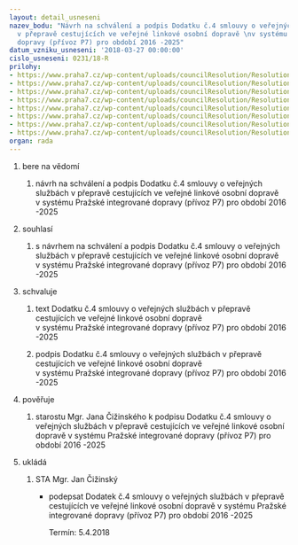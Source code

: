 ```yaml
---
layout: detail_usneseni
nazev_bodu: "Návrh na schválení a podpis Dodatku č.4 smlouvy o veřejných službách
  v přepravě cestujících ve veřejné linkové osobní dopravě \nv systému Pražské integrované
  dopravy (přívoz P7) pro období 2016 -2025"
datum_vzniku_usneseni: '2018-03-27 00:00:00'
cislo_usneseni: 0231/18-R
prilohy:
- https://www.praha7.cz/wp-content/uploads/councilResolution/Resolutions/29676/export/1DUVODOVAZPRAVA~338276.doc
- https://www.praha7.cz/wp-content/uploads/councilResolution/Resolutions/29676/export/smlouva_P7_2016_ROPID_proMC7_anonim~338275.doc
- https://www.praha7.cz/wp-content/uploads/councilResolution/Resolutions/29676/export/smlouva_P7_2018_ROPID_proMC7_d4~338274.doc
- https://www.praha7.cz/wp-content/uploads/councilResolution/Resolutions/29676/export/priloha_1_18~338273.xlsx
- https://www.praha7.cz/wp-content/uploads/councilResolution/Resolutions/29676/export/priloha_3_JR_18~338272.xls
- https://www.praha7.cz/wp-content/uploads/councilResolution/Resolutions/29676/export/priloha_4_fin_model_18~338271.xlsx
- https://www.praha7.cz/wp-content/uploads/councilResolution/Resolutions/29676/export/priloha_5_vypocet_nakladu_18~338270.xlsx
- https://www.praha7.cz/wp-content/uploads/councilResolution/Resolutions/29676/export/export~338920.pdf
organ: rada
---
```

<ol id="urzList" class="urzList_view"><li id="" class="urzClass1"><span name="1">bere na vědomí</span><ol class="urzOlClass"><li style="text-align: left;" id="" class="urzClass2"><span><p>návrh na schválení a podpis Dodatku č.4 smlouvy o veřejných službách v přepravě cestujících ve veřejné linkové osobní dopravě<br>v systému Pražské integrované dopravy (přívoz P7) pro období 2016 -2025</p></span></li></ol></li><li id="" class="urzClass1"><span name="26">souhlasí</span><ol class="urzOlClass"><li style="text-align: left;" id="" class="urzClass2"><span><p>s návrhem na schválení a podpis Dodatku č.4 smlouvy o veřejných službách v přepravě cestujících ve veřejné linkové osobní dopravě<br>v systému Pražské integrované dopravy (přívoz P7) pro období 2016 -2025</p></span></li></ol></li><li id="" class="urzClass1"><span name="24">schvaluje</span><ol class="urzOlClass"><li style="text-align: left;" id="" class="urzClass2"><span><p style="text-align: left;" data-mce-style="text-align: left;">text Dodatku č.4 smlouvy o veřejných službách v přepravě cestujících ve veřejné linkové osobní dopravě<br>v systému Pražské integrované dopravy (přívoz P7) pro období 2016 -2025<br></p></span></li><li style="text-align: left;" id="" class="urzClass2"><span><p style="text-align: left;" data-mce-style="text-align: left;">podpis Dodatku č.4 smlouvy o veřejných službách v přepravě cestujících ve veřejné linkové osobní dopravě<br>v systému Pražské integrované dopravy (přívoz P7) pro období 2016 -2025<br></p></span></li></ol></li><li id="" class="urzClass1"><span name="16">pověřuje</span><ol class="urzOlClass"><li style="text-align: left;" id="" class="urzClass2"><span><p>starostu Mgr. Jana Čižinského k podpisu Dodatku č.4 smlouvy o veřejných službách v přepravě cestujících ve veřejné linkové osobní dopravě v systému Pražské integrované dopravy (přívoz P7) pro období 2016 -2025</p></span></li></ol></li><li class="urzClass1" id="urzUkoly"><span name="1">ukládá</span><ol class="urzOlClass"><li class="urzClass2"><span><p>STA Mgr. Jan Čižinský</p></span><ul class="urzUlClass"><li class="urzClass3"><span><p>podepsat Dodatek č.4 smlouvy o veřejných službách v přepravě cestujících ve veřejné linkové osobní dopravě v systému Pražské integrované dopravy (přívoz P7) pro období 2016 -2025</p></span><span class="urzUkolTermin">  Termín:&nbsp;5.4.2018</span></li></ul></li></ol></li></ol>